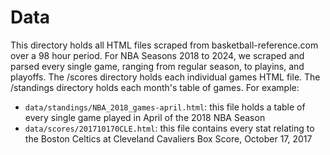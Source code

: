 # Data

This directory holds all HTML files scraped from basketball-reference.com over a 98 hour period. For NBA Seasons 2018 to 2024, we scraped and parsed every single game, ranging from regular season, to playins, and playoffs. The /scores directory holds each individual games HTML file. The /standings directory holds each month's table of games. For example: 
- `data/standings/NBA_2018_games-april.html`: this file holds a table of every single game played in April of the 2018 NBA Season
- `data/scores/201710170CLE.html`: this file contains every stat relating to the Boston Celtics at Cleveland Cavaliers Box Score, October 17, 2017
